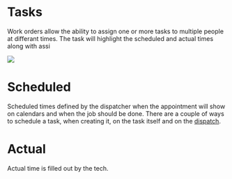 # Tasks
Work orders allow the ability to assign one or more tasks to multiple people at differant times. The task will highlight the scheduled and actual times along with assi

![](https://wiselibrary.blob.core.windows.net/docs/Windows/WorkOrderTasks.png)

# Scheduled
Scheduled times defined by the dispatcher when the appointment will show on calendars and when the job should be done. There are a couple of ways to schedule a task, when creating it, on the task itself and on the  [dispatch](https://docs.wisesoftwareinc.com/enterprise/scheduling/dispatch).

# Actual
Actual time is filled out by the tech.

